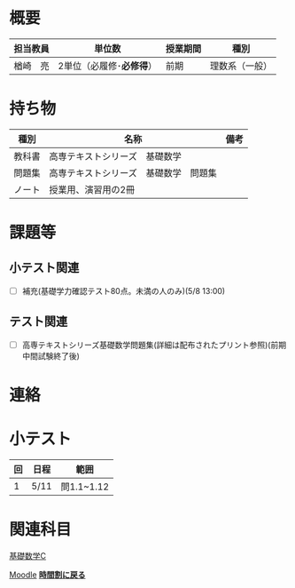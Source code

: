 # 概要
| 担当教員 | 単位数 | 授業期間 | 種別 |
| --- | --- | --- | --- |
| 楢崎　亮 | 2単位（必履修･**必修得**） | 前期 | 理数系（一般） |


# 持ち物
| 種別 | 名称 | 備考 |
| --- | --- | ---|
| 教科書 | 高専テキストシリーズ　基礎数学 |  |
| 問題集 | 高専テキストシリーズ　基礎数学　問題集 |  |
| ノート | 授業用、演習用の2冊 |  |

# 課題等
## 小テスト関連
- [ ] 補充(基礎学力確認テスト80点。未満の人のみ)(5/8 13:00)
## テスト関連
- [ ] 高専テキストシリーズ基礎数学問題集(詳細は配布されたプリント参照)(前期中間試験終了後)
# 連絡
# 小テスト
| 回 | 日程 | 範囲 |
| --- | --- | --- |
| 1| 5/11 | 問1.1~1.12 |

# 関連科目
[基礎数学C](basic_math_c.md) 

[Moodle](https://moodle.edu.osaka-pct.ac.jp/moodle/login/index.php)
[**時間割に戻る**](../timetable.md)
